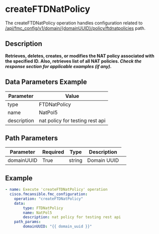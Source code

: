 # createFTDNatPolicy

The createFTDNatPolicy operation handles configuration related to [/api/fmc_config/v1/domain/{domainUUID}/policy/ftdnatpolicies](/paths//api/fmc_config/v1/domain/{domain_uuid}/policy/ftdnatpolicies.md) path.&nbsp;
## Description
**Retrieves, deletes, creates, or modifies the NAT policy associated with the specified ID. Also, retrieves list of all NAT policies. _Check the response section for applicable examples (if any)._**

## Data Parameters Example
| Parameter | Value |
| --------- | -------- |
| type | FTDNatPolicy |
| name | NatPol5 |
| description | nat policy for testing rest api |

## Path Parameters
| Parameter | Required | Type | Description |
| --------- | -------- | ---- | ----------- |
| domainUUID | True | string <td colspan=3> Domain UUID |

## Example
```yaml
- name: Execute 'createFTDNatPolicy' operation
  cisco.fmcansible.fmc_configuration:
    operation: "createFTDNatPolicy"
    data:
        type: FTDNatPolicy
        name: NatPol5
        description: nat policy for testing rest api
    path_params:
        domainUUID: "{{ domain_uuid }}"

```